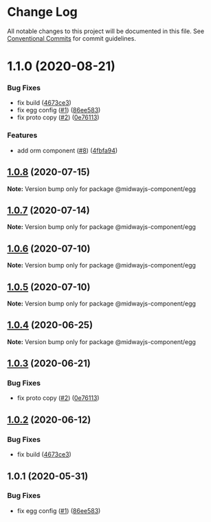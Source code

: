 # Change Log

All notable changes to this project will be documented in this file.
See [Conventional Commits](https://conventionalcommits.org) for commit guidelines.

# 1.1.0 (2020-08-21)


### Bug Fixes

* fix build ([4673ce3](https://github.com/midwayjs/midway-component/commit/4673ce309790d1c5a2664f9b3379626da48067cf))
* fix egg config ([#1](https://github.com/midwayjs/midway-component/issues/1)) ([86ee583](https://github.com/midwayjs/midway-component/commit/86ee583ff4f8ab22c90e13a0a484851a8e712a1b))
* fix proto copy ([#2](https://github.com/midwayjs/midway-component/issues/2)) ([0e76113](https://github.com/midwayjs/midway-component/commit/0e761136a294926b175931194dd91028f05f8c85))


### Features

* add orm component ([#8](https://github.com/midwayjs/midway-component/issues/8)) ([4fbfa94](https://github.com/midwayjs/midway-component/commit/4fbfa94b5d4dd7391a7f90b6daae9e5994437dac))





## [1.0.8](https://github.com/midwayjs/midway-component/compare/@midwayjs-component/egg@1.0.7...@midwayjs-component/egg@1.0.8) (2020-07-15)

**Note:** Version bump only for package @midwayjs-component/egg





## [1.0.7](https://github.com/midwayjs/midway-component/compare/@midwayjs-component/egg@1.0.6...@midwayjs-component/egg@1.0.7) (2020-07-14)

**Note:** Version bump only for package @midwayjs-component/egg





## [1.0.6](https://github.com/midwayjs/midway-component/compare/@midwayjs-component/egg@1.0.5...@midwayjs-component/egg@1.0.6) (2020-07-10)

**Note:** Version bump only for package @midwayjs-component/egg





## [1.0.5](https://github.com/midwayjs/midway-component/compare/@midwayjs-component/egg@1.0.4...@midwayjs-component/egg@1.0.5) (2020-07-10)

**Note:** Version bump only for package @midwayjs-component/egg





## [1.0.4](https://github.com/midwayjs/midway-component/compare/@midwayjs-component/egg@1.0.3...@midwayjs-component/egg@1.0.4) (2020-06-25)

**Note:** Version bump only for package @midwayjs-component/egg





## [1.0.3](https://github.com/midwayjs/midway-component/compare/@midwayjs-component/egg@1.0.2...@midwayjs-component/egg@1.0.3) (2020-06-21)


### Bug Fixes

* fix proto copy ([#2](https://github.com/midwayjs/midway-component/issues/2)) ([0e76113](https://github.com/midwayjs/midway-component/commit/0e761136a294926b175931194dd91028f05f8c85))





## [1.0.2](https://github.com/midwayjs/midway-component/compare/@midwayjs-component/egg@1.0.1...@midwayjs-component/egg@1.0.2) (2020-06-12)


### Bug Fixes

* fix build ([4673ce3](https://github.com/midwayjs/midway-component/commit/4673ce309790d1c5a2664f9b3379626da48067cf))





## 1.0.1 (2020-05-31)


### Bug Fixes

* fix egg config ([#1](https://github.com/midwayjs/midway-component/issues/1)) ([86ee583](https://github.com/midwayjs/midway-component/commit/86ee583ff4f8ab22c90e13a0a484851a8e712a1b))
